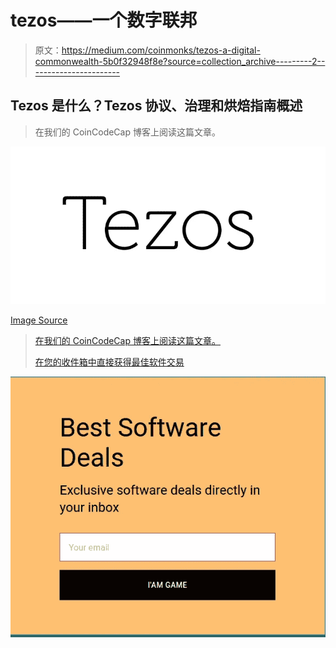 # tezos——一个数字联邦

> 原文：<https://medium.com/coinmonks/tezos-a-digital-commonwealth-5b0f32948f8e?source=collection_archive---------2----------------------->

## Tezos 是什么？Tezos 协议、治理和烘焙指南概述

> 在我们的 CoinCodeCap 博客上阅读这篇文章。

![](img/1074872d43161a919e09e12252db5d1e.png)

[Image Source](https://www.google.co.in/url?sa=i&source=images&cd=&cad=rja&uact=8&ved=2ahUKEwiKmN6Wq63cAhWRfn0KHaIPAmIQjxx6BAgBEAI&url=https%3A%2F%2Ftokennews-hk.com%2Fbrand%2Ftezos%2F&psig=AOvVaw0YsnHMYsSC9ciUMzprNTZf&ust=1532164354185276)

> [在我们的 CoinCodeCap 博客上阅读这篇文章。](https://blog.coincodecap.com/tezos-cryptocurrency-an-ultimate-guide/)
> 
> [在您的收件箱中直接获得最佳软件交易](https://coincodecap.com/?utm_source=coinmonks)

[![](img/7c0b3dfdcbfea594cc0ae7d4f9bf6fcb.png)](https://coincodecap.com/?utm_source=coinmonks)